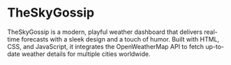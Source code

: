# TheSkyGossip
TheSkyGossip is a modern, playful weather dashboard that delivers real-time forecasts with a sleek design and a touch of humor. Built with HTML, CSS, and JavaScript, it integrates the OpenWeatherMap API to fetch up-to-date weather details for multiple cities worldwide.
